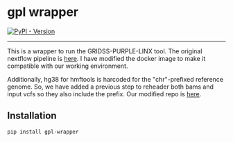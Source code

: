 # gpl wrapper

[![PyPI - Version](https://img.shields.io/pypi/v/gpl-wrapper.svg)](https://pypi.org/project/gpl-wrapper)

-----


This is a wrapper to run the GRIDSS-PURPLE-LINX tool. The original nextflow pipeline is [here](https://github.com/umccr/gridss-purple-linx-nf). I have modified the docker image to make it compatible with our working environment. 

Additionally, hg38 for hmftools is harcoded for the "chr"-prefixed reference genome. So, we have added a previous step to reheader both bams and input vcfs so they also include the prefix. Our modified repo is [here](https://github.com/pbousquets/gridss-purple-linx-nf).


## Installation

```console
pip install gpl-wrapper
```

